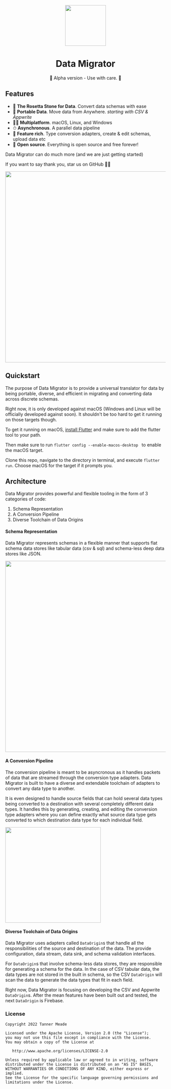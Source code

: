 <p align="center">
  <img src="https://github.com/tannermeade/data-migrator/blob/master/.github/assets/data_migrator.svg?raw=true" height="128">
  <h1 align="center">Data Migrator</h1>
  <p align="center">🚧 Alpha version - Use with care. 🚧</p>
</p>


## Features

- 💎 **The Rosetta Stone for Data**. Convert data schemas with ease
- 🚀 **Portable Data**. Move data from Anywhere. *starting with CSV & Appwrite*
- 🧑‍💻 **Multiplatform**. macOS, Linux, and Windows
- ⏱ **Asynchronous**. A parallel data pipeline
- 🍭 **Feature rich**. Type conversion adapters, create & edit schemas, upload data etc
- 🤲 **Open source**. Everything is open source and free forever!

Data Migrator can do much more (and we are just getting started)

If you want to say thank you, star us on GitHub  🙌💙

<img src="https://github.com/tannermeade/data-migrator/blob/master/.github/assets/data_migrator-screenshot.png?raw=true" height="600">

## Quickstart

The purpose of Data Migrator is to provide a universal translator for data by being portable, diverse, and efficient in migrating and converting data across discrete schemas.

Right now, it is only developed against macOS (Windows and Linux will be officially developed against soon). It shouldn't be too hard to get it running on those targets though.

To get it running on macOS, [install Flutter](https://docs.flutter.dev/get-started/install/macos "install Flutter") and make sure to add the flutter tool to your path.

Then make sure to run `flutter config --enable-macos-desktop ` to enable the macOS target.

Clone this repo, navigate to the directory in terminal, and execute `flutter run`. Choose macOS for the target if it prompts you.

## Architecture


Data Migrator provides powerful and flexible tooling in the form of 3 categories of code:
1. Schema Representation
2. A Conversion Pipeline
3. Diverse Toolchain of Data Origins

#### Schema Representation

Data Migrator represents schemas in a flexible manner that supports flat schema data stores like tabular data (csv & sql) and schema-less deep data stores like JSON.

<img src="https://github.com/tannermeade/data-migrator/blob/master/.github/assets/schema_representation.png?raw=true" height="600">

#### A Conversion Pipeline

The conversion pipeline is meant to be asyncronous as it handles packets of data that are streamed through the conversion type adapters. Data Migrator is built to have a diverse and extendable toolchain of adapters to convert any data type to another.

It is even designed to handle source fields that can hold several data types being converted to a destination with several completely different data types. It handles this by generating, creating, and editing the conversion type adapters where you can define exactly what source data type gets converted to which destination data type for each individual field.

<img src="https://github.com/tannermeade/data-migrator/blob/master/.github/assets/conversion_pipeline.png?raw=true" height="300">

#### Diverse Toolchain of Data Origins

Data Migrator uses adapters called `DataOrigin`s that handle all the responsibilities of the source and destination of the data. The provide configuration, data stream, data sink, and schema validation interfaces.

For `DataOrigin`s that involve schema-less data stores, they are responsible for generating a schema for the data. In the case of CSV tabular data, the data types are not stored in the built in schema, so the CSV `DataOrigin` will scan the data to generate the data types that fit in each field.

Right now, Data Migrator is focusing on developing the CSV and Appwrite `DataOrigin`s. After the mean features have been built out and tested, the next `DataOrigin` is Firebase.

### License

```
Copyright 2022 Tanner Meade

Licensed under the Apache License, Version 2.0 (the "License");
you may not use this file except in compliance with the License.
You may obtain a copy of the License at

   http://www.apache.org/licenses/LICENSE-2.0

Unless required by applicable law or agreed to in writing, software
distributed under the License is distributed on an "AS IS" BASIS,
WITHOUT WARRANTIES OR CONDITIONS OF ANY KIND, either express or implied.
See the License for the specific language governing permissions and
limitations under the License.
```
